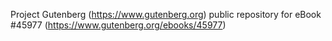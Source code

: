 Project Gutenberg (https://www.gutenberg.org) public repository for
eBook #45977 (https://www.gutenberg.org/ebooks/45977)
